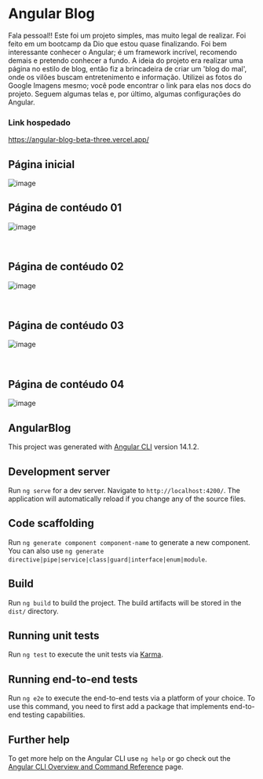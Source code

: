 # Angular Blog
Fala pessoal!! Este foi um projeto simples, mas muito legal de realizar. Foi feito em um bootcamp da Dio que estou quase finalizando. Foi bem interessante conhecer o Angular; é um framework incrível, recomendo demais e pretendo conhecer a fundo. A ideia do projeto era realizar uma página no estilo de blog, então fiz a brincadeira de criar um 'blog do mal', onde os vilões buscam entretenimento e informação. Utilizei as fotos do Google Imagens mesmo; você pode encontrar o link para elas nos docs do projeto. Seguem algumas telas e, por último, algumas configurações do Angular.

### Link hospedado
https://angular-blog-beta-three.vercel.app/


## Página inicial
![image](https://github.com/MatheusNascimento99/Angular-blog/assets/139829100/a8561066-91f9-4611-bdeb-6cac326c732d)
<br>
## Página de contéudo 01
![image](https://github.com/MatheusNascimento99/Angular-blog/assets/139829100/bf085cc0-6f75-488a-8fb0-caedfcdd154f)

<br>

## Página de contéudo 02
![image](https://github.com/MatheusNascimento99/Angular-blog/assets/139829100/eed59b45-3552-44b9-b025-732738e5248a)


<br>

## Página de contéudo 03
![image](https://github.com/MatheusNascimento99/Angular-blog/assets/139829100/787f9926-d6fe-4aa9-bd66-a5d1e145d90b)


<br>

## Página de contéudo 04
![image](https://github.com/MatheusNascimento99/Angular-blog/assets/139829100/41fc4578-1dd4-4bed-98ef-1715a4c26c0b)





## AngularBlog

This project was generated with [Angular CLI](https://github.com/angular/angular-cli) version 14.1.2.

## Development server

Run `ng serve` for a dev server. Navigate to `http://localhost:4200/`. The application will automatically reload if you change any of the source files.

## Code scaffolding

Run `ng generate component component-name` to generate a new component. You can also use `ng generate directive|pipe|service|class|guard|interface|enum|module`.

## Build

Run `ng build` to build the project. The build artifacts will be stored in the `dist/` directory.

## Running unit tests

Run `ng test` to execute the unit tests via [Karma](https://karma-runner.github.io).

## Running end-to-end tests

Run `ng e2e` to execute the end-to-end tests via a platform of your choice. To use this command, you need to first add a package that implements end-to-end testing capabilities.

## Further help

To get more help on the Angular CLI use `ng help` or go check out the [Angular CLI Overview and Command Reference](https://angular.io/cli) page.
